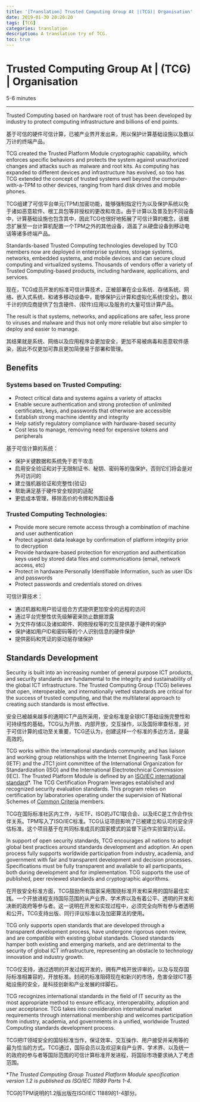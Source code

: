 ```yaml
---
title: '[Translation] Trusted Computing Group At |(TCG)| Organisation'
date: 2019-01-30 20:20:20
tags: [TCG]
categories: translation
description: A translation try of TCG.
toc: true
---
```


# Trusted Computing Group At | (TCG) | Organisation



5-6 minutes

------

Trusted Computing based on hardware root of trust has been developed  by industry to protect computing infrastructure and billions of end  points.

基于可信的硬件可信计算，已被产业界开发出来，用以保护计算基础设施以及数以万计的终端产品。

<!--more-->



TCG created the Trusted Platform Module cryptographic capability,  which enforces specific behaviors and protects the system against  unauthorized changes and attacks such as malware and root kits. As  computing has expanded to different devices and infrastructure has  evolved, so too has TCG extended the concept of trusted systems well  beyond the computer-with-a-TPM to other devices, ranging from hard disk  drives and mobile phones.

TCG组建了可信平台单元(TPM)加密功能，能够强制指定行为以及保护系统以免于诸如恶意软件、根工具包等非授权的更改和攻击。由于计算以及普及到不同设备中，计算基础设施也包含其中，因此TCG也很好地拓展了可信计算的概念，该概念扩展至一台计算机配置一个TPM之外的其他设备，涵盖了从硬盘设备到移动电话等诸多终端产品。

Standards-based Trusted Computing technologies developed by TCG  members now are deployed in enterprise systems, storage systems,  networks, embedded systems, and mobile devices and can secure cloud  computing and virtualized systems. Thousands of vendors offer a variety  of Trusted Computing-based products, including hardware, applications,  and services.

现在，TCG成员开发的标准可信计算技术，正被部署在企业系统、存储系统、网络、嵌入式系统、和诸多移动设备中，能够保护云计算和虚拟化系统(安全)。数以千计的供应商提供了包含硬件、(软件)应用以及服务的大量可信计算产品。

The result is that systems, networks, and applications are safer,  less prone to viruses and malware and thus not only more reliable but  also simpler to deploy and easier to manage.

其结果就是系统、网络以及应用程序会更加安全，更加不易被病毒和恶意软件感染，因此不仅更加可靠且更加简便易于部署和管理。

## Benefits

### Systems based on Trusted Computing:

- Protect critical data and systems agains a variety of attacks
- Enable secure authentication and strong protection of unlimited certificates, keys, and passwords that otherwise are accessible
- Establish strong machine identity and integrity
- Help satisfy regulatory compliance with hardware-based security
- Cost less to manage, removing need for expensive tokens and peripherals

基于可信计算的系统：

- 保护关键数据和系统免于若干攻击
- 启用安全验证和对于无限制证书、秘钥、密码等的强保护，否则它们将会是对外可访问的
- 建立强机器验证和完整性(验证)
- 帮助满足基于硬件安全规则的适配
- 更低成本管理，移除高价的令牌和外围设备

### Trusted Computing Technologies:

- Provide more secure remote access through a combination of machine and user authentication
- Protect against data leakage by confirmation of platform integrity prior to decryption
- Provide hardware-based protection for encryption and authentication  keys used by stored data files and communications (email, network  access, etc)
- Protect in hardware Personally Identifiable Information, such as user IDs and passwords
- Protect passwords and credentials stored on drives

可信计算技术：

- 通过机器和用户验证组合方式提供更加安全的远程的访问
- 通过平台完整性优先级解密来防止数据泄露
- 为文件存储以及诸如邮件、网络授权等的交互提供基于硬件的保护
- 保护诸如用户ID和密码等的个人识别信息的硬件保护
- 提供密码和凭证的驱动层存储保护



## Standards Development

Security is built into an increasing number of general purpose ICT  products, and security standards are fundamental to the integrity and  sustainability of the global ICT infrastructure. The Trusted Computing  Group (TCG) believes that open, interoperable, and internationally  vetted standards are critical for the success of trusted computing, and  that the multilateral approach to creating such standards is most  effective.

安全已被越来越多的通用ICT产品所采用，安全标准是全球ICT基础设施完整性和可持续性的基础。TCG认为开放、内部开放，交互操作，以及国际审查标准，对于可信计算的成功至关重要，TCG还认为，创建这样一个标准的多边方法，是最高效的。



TCG works within the international standards community, and has  liaison and working group relationships with the Internet Engineering  Task Force (IETF) and the JTC1 joint committee of the International  Organization for Standardization (ISO) and the International  Electrotechnical Commission (IEC). The Trusted Platform Module is  defined by an [ISO/IEC international standard](http://standards.iso.org/ittf/PubliclyAvailableStandards/index.html)*. The  TCG Certification Program leverages established and recognized security  evaluation standards. This program relies on certification by  laboratories operating under the supervision of National Schemes of [Common Criteria](https://www.commoncriteriaportal.org/) members.

TCG在国际标准社区内工作，与IETF、ISO的JTC1联合会、以及IEC是工作合作伙伴关系。TPM写入了ISO/IEC标准。TCG认证项目影响了已被建立和认可的安全评估标准。这个项目基于在共同标准成员的国家模式的监督下运作实验室的认证。



In support of open security standards, TCG encourages all nations to  adopt global best practices around standards development and adoption.  An open process fully supports worldwide participation from industry,  academia, and government with fair and transparent development and  decision processes. Specifications must be fully transparent and  available to all participants, both during development and for  implementation. TCG supports the use of published, peer reviewed  standards and cryptographic algorithms.

在开放安全标准方面，TCG鼓励所有国家采用围绕标准开发和采用的国际最佳实践。一个开放进程支持国际范围的从产业界、学术界以及有着公平、透明的开发和决断的政府等参与者。这一说明在开发和实现过程中，必须完全向所有参与者透明和公开。TCG支持出版、同行评议标准以及加密算法的使用。



TCG only supports open standards that are developed through a  transparent development process, have undergone rigorous open review,  and are compatible with existing global standards. Closed standards  hamper both existing and emerging markets, and are detrimental to the  security of global ICT infrastructure, representing an obstacle to  technology innovation and industry growth.

TCG仅支持，通过透明的开发过程开发的，拥有严格开放评审的，以及与现存国际标准相兼容的，开放标准。封闭的标准阻碍现在和新兴的市场，危害全球ICT基础设施的安全，是科技创新和产业发展的绊脚石。



TCG recognizes international standards in the field of IT security as  the most appropriate method to ensure efficacy, interoperability,  adoption and user acceptance. TCG takes into consideration international  market requirements through international membership and welcomes  participation from industry, academia, and governments in a unified,  worldwide Trusted Computing standards development process.

TCG把IT领域安全的国际标准当作，保证效率、交互操作、用户接受并采用等的最为恰当的方式。TCG通过，国际会员以及欢迎来自产业界、学术界、以及统一的政府的参与者等国际范围的可信计算标准开发进程，将国际市场要求纳入了考虑范围。



**The Trusted Computing Group Trusted Platform Module specification version 1.2 is published as ISO/IEC 11889 Parts 1-4.*

TCG的TPM说明的1.2版出版在ISO/IEC 11889的1-4部分。
